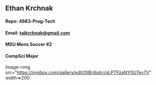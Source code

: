## Ethan Krchnak

#### Repo:  4883-Prog-Tech
#### Email: taikrchnak@gmail.com
#### MSU Mens Soccer #2
#### CompSci Major
Image:<img src="https://imgbox.com/gallery/edit/0iBrdjutrr/qLPTFzaNY0U7ey7V" width=>200
